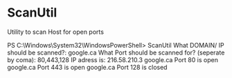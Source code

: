 # ScanUtil
Utility to scan Host for open ports

PS C:\Windows\System32\WindowsPowerShell> ScanUtil
What DOMAIN/ IP should be scanned?: google.ca
What Port should be scanned for? (seperate by coma): 80,443,128
IP adress is: 216.58.210.3
google.ca Port 80 is open
google.ca Port 443 is open
google.ca Port 128 is closed
